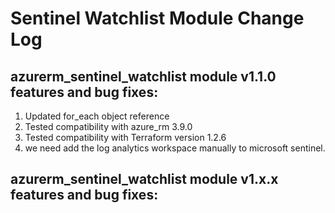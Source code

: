 # Sentinel Watchlist Module Change Log

## azurerm_sentinel_watchlist module v1.1.0 features and bug fixes:

1. Updated for_each object reference
2. Tested compatibility with azure_rm 3.9.0
3. Tested compatibility with Terraform version 1.2.6
4. we need add the log analytics workspace manually to microsoft sentinel.

## azurerm_sentinel_watchlist module v1.x.x features and bug fixes:



